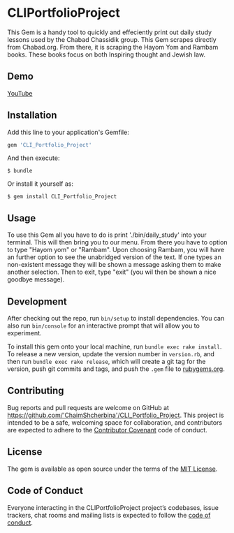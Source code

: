 # CLIPortfolioProject

This Gem is a handy tool to quickly and effeciently print out daily study lessons used by the Chabad Chassidik group. This Gem scrapes directly from Chabad.org. From there, it is scraping the Hayom Yom and Rambam books. These books focus on both Inspiring thought and Jewish law.  

## Demo
[YouTube](https://www.youtube.com/watch?v=JwZTy2mDuWQ&t=)

## Installation

Add this line to your application's Gemfile:

```ruby
gem 'CLI_Portfolio_Project'
```

And then execute:

    $ bundle

Or install it yourself as:

    $ gem install CLI_Portfolio_Project

## Usage

To use this Gem all you have to do is print './bin/daily_study' into your terminal. This will then bring you to our menu. From there you have to option to type "Hayom yom" or "Rambam". Upon choosing Rambam, you will have an further option to see the unabridged version of the text. If one types an non-existent message they will be shown a message asking them to make another selection. Then to exit, type "exit" (you wil then be shown a nice goodbye message). 

## Development

After checking out the repo, run `bin/setup` to install dependencies. You can also run `bin/console` for an interactive prompt that will allow you to experiment.

To install this gem onto your local machine, run `bundle exec rake install`. To release a new version, update the version number in `version.rb`, and then run `bundle exec rake release`, which will create a git tag for the version, push git commits and tags, and push the `.gem` file to [rubygems.org](https://rubygems.org).

## Contributing

Bug reports and pull requests are welcome on GitHub at https://github.com/'ChaimShcherbina'/CLI_Portfolio_Project. This project is intended to be a safe, welcoming space for collaboration, and contributors are expected to adhere to the [Contributor Covenant](http://contributor-covenant.org) code of conduct.

## License

The gem is available as open source under the terms of the [MIT License](https://opensource.org/licenses/MIT).

## Code of Conduct

Everyone interacting in the CLIPortfolioProject project’s codebases, issue trackers, chat rooms and mailing lists is expected to follow the [code of conduct](https://github.com/'ChaimShcherbina'/CLI_Portfolio_Project/blob/master/CODE_OF_CONDUCT.md).
